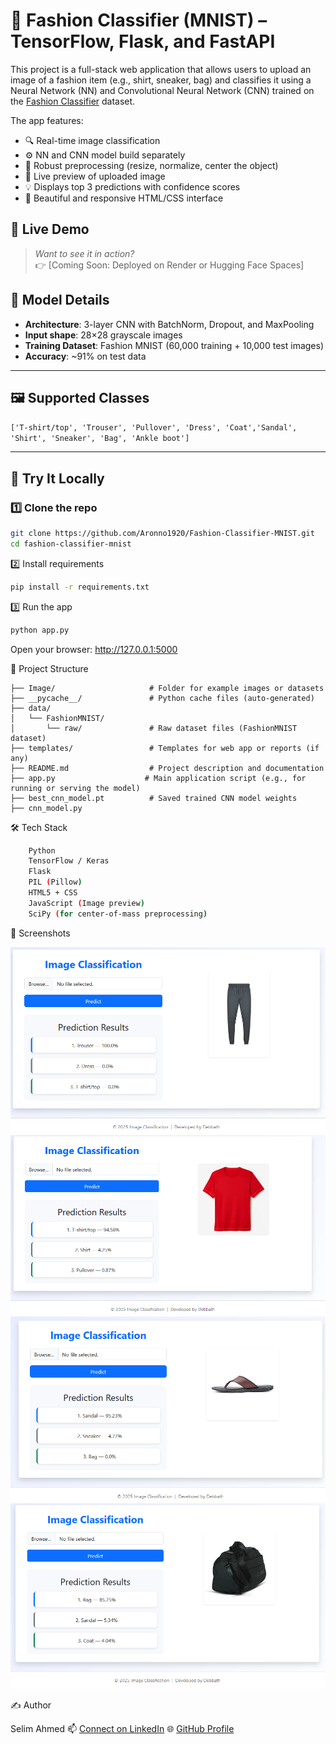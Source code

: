 # 🧥 Fashion Classifier (MNIST) – TensorFlow, Flask, and FastAPI

This project is a full-stack web application that allows users to upload an image of a fashion item (e.g., shirt, sneaker, bag) and classifies it using a Neural Network (NN) and Convolutional Neural Network (CNN) trained on the [Fashion Classifier](https://github.com/Aronno1920/Fashion-Classifier-MNIST) dataset.

The app features:
- 🔍 Real-time image classification
- ⚙️ NN and CNN model build separately
- 🧠 Robust preprocessing (resize, normalize, center the object)
- 📸 Live preview of uploaded image
- 💡 Displays top 3 predictions with confidence scores
- 🎨 Beautiful and responsive HTML/CSS interface


## 🚀 Live Demo

> _Want to see it in action?_  
> 👉 [Coming Soon: Deployed on Render or Hugging Face Spaces]


## 🧠 Model Details

- **Architecture**: 3-layer CNN with BatchNorm, Dropout, and MaxPooling
- **Input shape**: 28×28 grayscale images
- **Training Dataset**: Fashion MNIST (60,000 training + 10,000 test images)
- **Accuracy**: ~91% on test data

---

## 🖼️ Supported Classes

``` ['T-shirt/top', 'Trouser', 'Pullover', 'Dress', 'Coat','Sandal', 'Shirt', 'Sneaker', 'Bag', 'Ankle boot'] ```

---

## 🧪 Try It Locally

### 1️⃣ Clone the repo
```bash
git clone https://github.com/Aronno1920/Fashion-Classifier-MNIST.git
cd fashion-classifier-mnist
```
2️⃣ Install requirements
```bash
pip install -r requirements.txt
```
3️⃣ Run the app
```bash
python app.py
```
Open your browser: http://127.0.0.1:5000


📁 Project Structure

```Image-Classification-AI/
├── Image/                     # Folder for example images or datasets
├── __pycache__/               # Python cache files (auto-generated)
├── data/
│   └── FashionMNIST/
│       └── raw/               # Raw dataset files (FashionMNIST dataset)
├── templates/                 # Templates for web app or reports (if any)
├── README.md                  # Project description and documentation
├── app.py                    # Main application script (e.g., for running or serving the model)
├── best_cnn_model.pt          # Saved trained CNN model weights
├── cnn_model.py 
```

🛠 Tech Stack
```bash
    Python
    TensorFlow / Keras
    Flask
    PIL (Pillow)
    HTML5 + CSS
    JavaScript (Image preview)
    SciPy (for center-of-mass preprocessing)
```

📸 Screenshots

![Screenshot](https://github.com/debbrath/ImageClassification/blob/main/Image/2025-07-30%2017_16_57-Window.png)
![Screenshot](https://github.com/debbrath/ImageClassification/blob/main/Image/2025-07-30%2017_17_31-Window.png)
![Screenshot](https://github.com/debbrath/ImageClassification/blob/main/Image/2025-07-30%2017_18_02-Window.png)
![Screenshot](https://github.com/debbrath/ImageClassification/blob/main/Image/2025-07-30%2017_18_23-Window.png)

✍️ Author

Selim Ahmed
📫 [Connect on LinkedIn](https://www.linkedin.com/in/aronno1920/)
🌐 [GitHub Profile](https://github.com/aronno1920)


